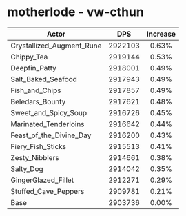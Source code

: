# motherlode - vw-cthun
| Actor | DPS | Increase |
|---|:---:|:---:|
|Crystallized_Augment_Rune|2922103|0.63%|
|Chippy_Tea|2919144|0.53%|
|Deepfin_Patty|2918001|0.49%|
|Salt_Baked_Seafood|2917943|0.49%|
|Fish_and_Chips|2917857|0.49%|
|Beledars_Bounty|2917621|0.48%|
|Sweet_and_Spicy_Soup|2916726|0.45%|
|Marinated_Tenderloins|2916642|0.44%|
|Feast_of_the_Divine_Day|2916200|0.43%|
|Fiery_Fish_Sticks|2915513|0.41%|
|Zesty_Nibblers|2914661|0.38%|
|Salty_Dog|2914042|0.35%|
|GingerGlazed_Fillet|2912271|0.29%|
|Stuffed_Cave_Peppers|2909781|0.21%|
|Base|2903736|0.00%|
